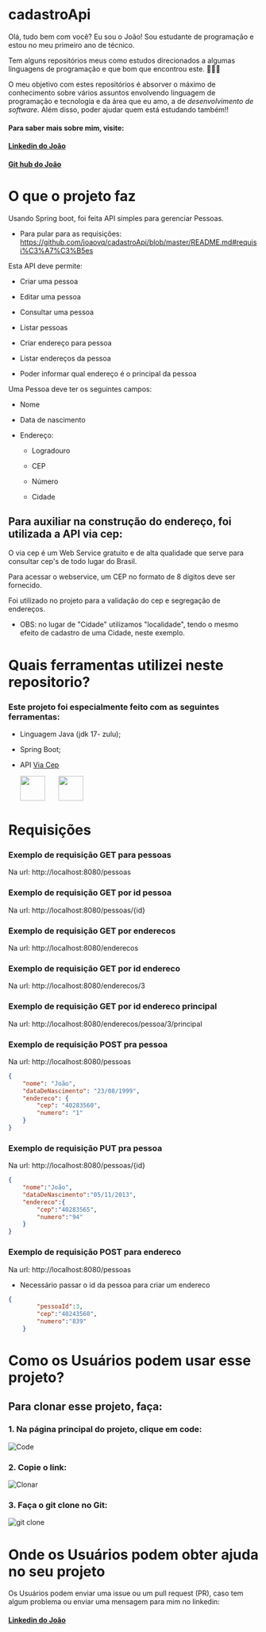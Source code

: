 # cadastroApi

Olá, tudo bem com você? Eu sou o João! Sou estudante de programação e estou no meu primeiro ano de técnico.

Tem alguns repositórios meus como estudos direcionados a algumas linguagens de programação e que bom que encontrou este. 👏👏👏

O meu objetivo com estes repositórios é absorver o máximo de conhecimento sobre vários assuntos envolvendo linguagem de programação e tecnologia e da área que eu amo, a de *desenvolvimento de software*. Além disso, poder ajudar quem está estudando também!! 

#### Para saber mais sobre mim, visite:

#### [Linkedin do João](https://www.linkedin.com/in/joaovitorqueiroz/)

#### [Git hub do João](https://github.com/joaovq)


# O que o projeto faz

Usando Spring boot, foi feita API simples para gerenciar Pessoas. 

* Para pular para as requisições: https://github.com/joaovq/cadastroApi/blob/master/README.md#requisi%C3%A7%C3%B5es

Esta API deve permite:   

+ Criar uma pessoa 

+ Editar uma pessoa 

+ Consultar uma pessoa 

+ Listar pessoas 

+ Criar endereço para pessoa 

+ Listar endereços da pessoa 

+ Poder informar qual endereço é o principal da pessoa   


Uma Pessoa deve ter os seguintes campos:   

+ Nome 

+ Data de nascimento 

+ Endereço: 

    - Logradouro 

    - CEP 

    - Número 

    - Cidade 
    
## Para auxiliar na construção do endereço, foi utilizada a API via cep:

O via cep é um Web Service gratuito e de alta qualidade que serve para consultar cep's de todo lugar do Brasil.

Para acessar o webservice, um CEP no formato de 8 dígitos deve ser fornecido.

Foi utilizado no projeto para a validação do cep e segregação de endereços.

+ OBS: no lugar de "Cidade" utilizamos "localidade", tendo o mesmo efeito de cadastro de uma Cidade, neste exemplo.

# Quais ferramentas utilizei neste repositorio?

### Este projeto foi especialmente feito com as seguintes ferramentas:

+ Linguagem Java (jdk 17- zulu);

+ Spring Boot;

+ API [Via Cep](https://viacep.com.br/)

 <p>&nbsp&nbsp&nbsp&nbsp&nbsp&nbsp<img src="https://www.codeproject.com/KB/java/Graphic_Context/300px-Java_logo_svg.png"
 width="50px"
 />&nbsp&nbsp&nbsp&nbsp&nbsp&nbsp
 <img src="https://encrypted-tbn0.gstatic.com/images?q=tbn:ANd9GcQwsq-7f5BWyog4cdeT1sQaYLVzhJ0o37Up8TjHvVU08WUgfyyMMRMHTVwJ5XReSjyhZa0&usqp=CAU"
 width="50px"
 /></p>

# Requisições

### Exemplo de requisição GET para pessoas

Na url: http://localhost:8080/pessoas 

### Exemplo de requisição GET por id pessoa

Na url: http://localhost:8080/pessoas/{id}

### Exemplo de requisição GET por enderecos

Na url: http://localhost:8080/enderecos


### Exemplo de requisição GET por id endereco

Na url: http://localhost:8080/enderecos/3

### Exemplo de requisição GET por id endereco principal

Na url: http://localhost:8080/enderecos/pessoa/3/principal

### Exemplo de requisição POST pra pessoa

Na url: http://localhost:8080/pessoas

```Json
{
    "nome": "João",
    "dataDeNascimento": "23/08/1999",
    "endereco": {
        "cep": "40283560",
        "numero": "1"
    }
}

```

### Exemplo de requisição PUT pra pessoa

Na url: http://localhost:8080/pessoas/{id}

```Json
{
    "nome":"João",
    "dataDeNascimento":"05/11/2013",
    "endereco":{
        "cep":"40283565",
        "numero":"94"
    }
}

```

### Exemplo de requisição POST para endereco

Na url: http://localhost:8080/pessoas

+ Necessário passar o id da pessoa para criar um endereco

```Json
{
        "pessoaId":3,
        "cep":"40243560",
        "numero":"839"
    }

```


# Como os Usuários podem usar esse projeto?

## Para clonar esse projeto, faça:  

### 1. **Na página principal do projeto, clique em code:**

![Code](https://user-images.githubusercontent.com/101160670/174395306-b1145b8b-f68e-4cb5-9842-f491224f6c40.PNG)


### 2.  **Copie o link:**

![Clonar](https://user-images.githubusercontent.com/101160670/174395320-7c6b66d2-8195-40d2-b857-8f5a94749213.PNG)



### 3.  **Faça o git clone no Git:**

![git clone](https://user-images.githubusercontent.com/101160670/174393044-ed51c1b3-05a2-4f26-890c-b869774b5420.PNG)





# Onde os Usuários podem obter ajuda no seu projeto

Os Usuários podem enviar uma issue ou um pull request (PR), caso tem algum problema ou enviar uma mensagem para mim no linkedin:

#### [Linkedin do João](https://www.linkedin.com/in/joaovitorqueiroz/)
